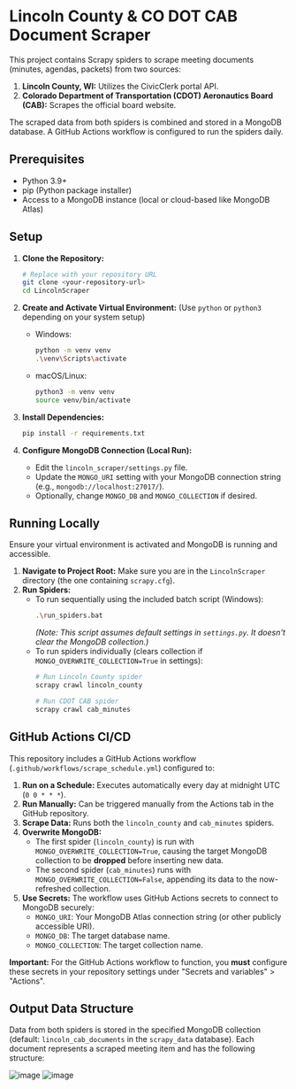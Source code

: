 # Lincoln County & CO DOT CAB Document Scraper

This project contains Scrapy spiders to scrape meeting documents (minutes, agendas, packets) from two sources:

1.  **Lincoln County, WI:** Utilizes the CivicClerk portal API.
2.  **Colorado Department of Transportation (CDOT) Aeronautics Board (CAB):** Scrapes the official board website.

The scraped data from both spiders is combined and stored in a MongoDB database. A GitHub Actions workflow is configured to run the spiders daily.

## Prerequisites

-   Python 3.9+
-   pip (Python package installer)
-   Access to a MongoDB instance (local or cloud-based like MongoDB Atlas)

## Setup

1.  **Clone the Repository:**
    ```bash
    # Replace with your repository URL
    git clone <your-repository-url>
    cd LincolnScraper
    ```

2.  **Create and Activate Virtual Environment:**
    (Use `python` or `python3` depending on your system setup)

    *   Windows:
        ```bash
        python -m venv venv
        .\venv\Scripts\activate
        ```
    *   macOS/Linux:
        ```bash
        python3 -m venv venv
        source venv/bin/activate
        ```

3.  **Install Dependencies:**
    ```bash
    pip install -r requirements.txt
    ```

4.  **Configure MongoDB Connection (Local Run):**
    *   Edit the `lincoln_scraper/settings.py` file.
    *   Update the `MONGO_URI` setting with your MongoDB connection string (e.g., `mongodb://localhost:27017/`).
    *   Optionally, change `MONGO_DB` and `MONGO_COLLECTION` if desired.

## Running Locally

Ensure your virtual environment is activated and MongoDB is running and accessible.

1.  **Navigate to Project Root:** Make sure you are in the `LincolnScraper` directory (the one containing `scrapy.cfg`).
2.  **Run Spiders:**
    *   To run sequentially using the included batch script (Windows):
        ```bash
        .\run_spiders.bat
        ```
        *(Note: This script assumes default settings in `settings.py`. It doesn't clear the MongoDB collection.)*
    *   To run spiders individually (clears collection if `MONGO_OVERWRITE_COLLECTION=True` in settings):
        ```bash
        # Run Lincoln County spider
        scrapy crawl lincoln_county

        # Run CDOT CAB spider
        scrapy crawl cab_minutes
        ```

## GitHub Actions CI/CD

This repository includes a GitHub Actions workflow (`.github/workflows/scrape_schedule.yml`) configured to:

1.  **Run on a Schedule:** Executes automatically every day at midnight UTC (`0 0 * * *`).
2.  **Run Manually:** Can be triggered manually from the Actions tab in the GitHub repository.
3.  **Scrape Data:** Runs both the `lincoln_county` and `cab_minutes` spiders.
4.  **Overwrite MongoDB:**
    *   The first spider (`lincoln_county`) is run with `MONGO_OVERWRITE_COLLECTION=True`, causing the target MongoDB collection to be **dropped** before inserting new data.
    *   The second spider (`cab_minutes`) runs with `MONGO_OVERWRITE_COLLECTION=False`, appending its data to the now-refreshed collection.
5.  **Use Secrets:** The workflow uses GitHub Actions secrets to connect to MongoDB securely:
    *   `MONGO_URI`: Your MongoDB Atlas connection string (or other publicly accessible URI).
    *   `MONGO_DB`: The target database name.
    *   `MONGO_COLLECTION`: The target collection name.

**Important:** For the GitHub Actions workflow to function, you **must** configure these secrets in your repository settings under "Secrets and variables" > "Actions".

## Output Data Structure

Data from both spiders is stored in the specified MongoDB collection (default: `lincoln_cab_documents` in the `scrapy_data` database). Each document represents a scraped meeting item and has the following structure:

![image](https://github.com/user-attachments/assets/94d6bba9-406f-4d52-8ed2-1da91b24c66d)
![image](https://github.com/user-attachments/assets/26d4d285-0d66-44ff-b228-856a1f6e3922)
